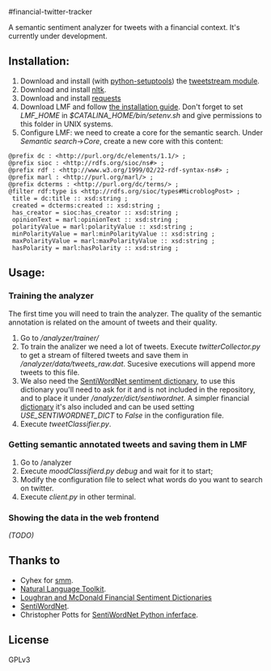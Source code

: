 #financial-twitter-tracker

A semantic sentiment analyzer for tweets with a financial context. It's currently under development.

## Installation:

1. Download and install (with [python-setuptools](https://pypi.python.org/pypi/setuptools)) the [tweetstream module](https://pypi.python.org/pypi/tweetstream).
2. Download and install [nltk](http://nltk.org/).
3. Download and install [requests](http://docs.python-requests.org/)
4. Download LMF and follow [the installation guide](https://code.google.com/p/lmf/wiki/InstallationSetup). Don't forget to set *LMF_HOME* in *$CATALINA_HOME/bin/setenv.sh* and give permissions to this folder in UNIX systems.
5. Configure LMF: we need to create a core for the semantic search. Under *Semantic search*->*Core*, create a new core with this content:

 ```
@prefix dc : <http://purl.org/dc/elements/1.1/> ;
@prefix sioc : <http://rdfs.org/sioc/ns#> ;
@prefix rdf : <http://www.w3.org/1999/02/22-rdf-syntax-ns#> ;
@prefix marl : <http://purl.org/marl/> ;
@prefix dcterms : <http://purl.org/dc/terms/> ;
@filter rdf:type is <http://rdfs.org/sioc/types#MicroblogPost> ;
  title = dc:title :: xsd:string ;
  created = dcterms:created :: xsd:string ;
  has_creator = sioc:has_creator :: xsd:string ;
  opinionText = marl:opinionText :: xsd:string ;
  polarityValue = marl:polarityValue :: xsd:string ;
  minPolarityValue = marl:minPolarityValue :: xsd:string ;
  maxPolarityValue = marl:maxPolarityValue :: xsd:string ;
  hasPolarity = marl:hasPolarity :: xsd:string ;
 ```


## Usage:

### Training the analyzer

The first time you will need to train the analyzer. The quality of the semantic annotation is related on the amount of tweets and their quality.

1. Go to */analyzer/trainer/*
2. To train the analizer we need a lot of tweets. Execute *twitterCollector.py* to get a stream of filtered tweets and save them in */analyzer/data/tweets_raw.dat*. Sucesive executions will append more tweets to this file.
3. We also need the [SentiWordNet sentiment dictionary](http://sentiwordnet.isti.cnr.it/), to use this dictionary you'll need to ask for it and is not included in the repository, and to place it under */analyzer/dict/sentiwordnet*. A simpler financial [dictionary](http://www.nd.edu/~mcdonald/Word_Lists.html) it's also included and can be used setting *USE_SENTIWORDNET_DICT* to *False* in the configuration file.
4. Execute *tweetClassifier.py*.

### Getting semantic annotated tweets and saving them in LMF

1. Go to /analyzer
2. Execute *moodClassifierd.py debug* and wait for it to start;
3. Modify the configuration file to select what words do you want to search on twitter.
4. Execute *client.py* in other terminal.

### Showing the data in the web frontend

*(TODO)*

## Thanks to

- Cyhex for [smm](https://github.com/cyhex/smm).
- [Natural Language Toolkit](http://nltk.org/).
- [Loughran and McDonald Financial Sentiment Dictionaries](http://www.nd.edu/~mcdonald/Word_Lists.html)
- [SentiWordNet](http://sentiwordnet.isti.cnr.it/).
- Christopher Potts for [SentiWordNet Python inferface](http://compprag.christopherpotts.net/wordnet.html#sentiwordnet).

## License

GPLv3
